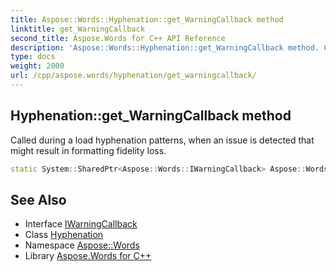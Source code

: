 ```yaml
---
title: Aspose::Words::Hyphenation::get_WarningCallback method
linktitle: get_WarningCallback
second_title: Aspose.Words for C++ API Reference
description: 'Aspose::Words::Hyphenation::get_WarningCallback method. Called during a load hyphenation patterns, when an issue is detected that might result in formatting fidelity loss in C++.'
type: docs
weight: 2000
url: /cpp/aspose.words/hyphenation/get_warningcallback/
---
```

## Hyphenation::get_WarningCallback method


Called during a load hyphenation patterns, when an issue is detected that might result in formatting fidelity loss.

```cpp
static System::SharedPtr<Aspose::Words::IWarningCallback> Aspose::Words::Hyphenation::get_WarningCallback()
```

## See Also

* Interface [IWarningCallback](../../iwarningcallback/)
* Class [Hyphenation](../)
* Namespace [Aspose::Words](../../)
* Library [Aspose.Words for C++](../../../)
